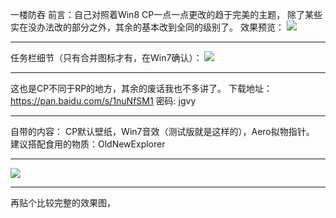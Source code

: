一楼防吞
前言：自己对照着Win8 CP一点一点更改的趋于完美的主题，
除了某些实在没办法改的部分之外，其余的基本改到全同的级别了。
效果预览：
![](https://wvbarchive.s3-ap-northeast-1.amazonaws.com/5306423074/b828b601baa1cd115ab5ab15b212c8fcc2ce2dfd.jpg) 
***
任务栏细节（只有合并图标才有，在Win7确认）：
![](https://wvbarchive.s3-ap-northeast-1.amazonaws.com/5306423074/fa55aa10728b4710935724f9c8cec3fdfd032384.jpg) 
***
这也是CP不同于RP的地方，其余的废话我也不多讲了。
下载地址：https://pan.baidu.com/s/1nuNfSM1 密码: jgvy
***
自带的内容：
CP默认壁纸，Win7音效（测试版就是这样的），Aero拟物指针。
建议搭配食用的物质：OldNewExplorer
***
![](https://wvbarchive.s3-ap-northeast-1.amazonaws.com/5306423074/94cbe095a4c27d1ee50ce4f210d5ad6edcc438d7.jpg) 
***
再贴个比较完整的效果图，
